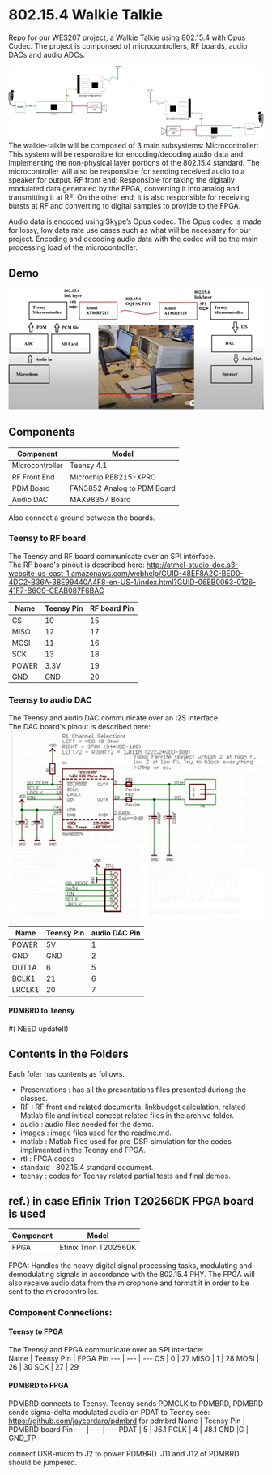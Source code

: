 # 802.15.4 Walkie Talkie
Repo for our WES207 project, a Walkie Talkie using 802.15.4 with Opus Codec. The project is componsed of microcontrollers, RF boards, audio DACs and audio ADCs.  
  
<img src="./images/block_diagram.png">
The walkie-talkie will be composed of 3 main subsystems:  
Microcontroller: This system will be responsible for encoding/decoding audio data and implementing the non-physical layer portions of the 802.15.4 standard. The microcontroller will also be responsible for sending received audio to a speaker for output.   
RF front end: Responsible for taking the digitally modulated data generated by the FPGA, converting it into analog and transmitting it at RF. On the other end, it is also responsible for receiving bursts at RF and converting to digital samples to provide to the FPGA.  

Audio data is encoded using Skype’s Opus codec. The Opus codec is made for lossy, low data rate use cases such as what will be necessary for our project. Encoding and decoding audio data with the codec will be the main processing load of the microcontroller.  

## Demo 
[![Watch the video](./images/WES207-cus3.jpg)](https://youtu.be/dY7u8uQI70k)

## Components
Component | Model 
--- | ---
Microcontroller | Teensy 4.1
RF Front End    | Microchip REB215-XPRO
PDM Board       | FAN3852 Analog to PDM Board
Audio DAC       | MAX98357 Board


Also connect a ground between the boards.  

### Teensy to RF board
The Teensy and RF board communicate over an SPI interface.  
The RF board's pinout is described here: http://atmel-studio-doc.s3-website-us-east-1.amazonaws.com/webhelp/GUID-48EF8A2C-BED0-4DC2-B36A-38E99440A4F8-en-US-1/index.html?GUID-06EB0063-0126-41F7-B6C9-CEAB087F6BAC

Name | Teensy Pin | RF board Pin 
--- | --- | --- 
CS | 10 | 15
MISO | 12 | 17
MOSI | 11 | 16
SCK | 13 | 18
POWER | 3.3V | 19
GND | GND | 20

### Teensy to audio DAC
The Teensy and audio DAC communicate over an I2S interface.  
The DAC board's pinout is described here: <img src="./images/audio_DAC.png">

Name | Teensy Pin | audio DAC Pin 
--- | --- | --- 
POWER | 5V | 1
GND | GND | 2
OUT1A | 6 | 5
BCLK1 | 21 | 6
LRCLK1 | 20 | 7

#### PDMBRD to Teensy
#( NEED update!!)





## Contents in the Folders
Each foler has contents as follows.
- Presentations	: has all the presentations files presented duriong the classes.
- RF			: RF front end related documents, linkbudget calculation, related Matlab file and initioal concept related files in the archive folder.  
- audio			: audio files needed for the demo.
- images		: image files used for the readme.md.
- matlab		: Matlab files used for pre-DSP-simulation for the codes implimented in the Teensy and FPGA. 
- rtl			: FPGA codes
- standard		: 802.15.4 standard document.
- teensy        : codes for Teensy related partial tests and final demos.




## ref.) in case Efinix Trion T20256DK FPGA board is used
Component | Model 
--- | ---
FPGA            | Efinix Trion T20256DK

FPGA: Handles the heavy digital signal processing tasks, modulating and demodulating signals in accordance with the 802.15.4 PHY. The FPGA will also receive audio data from the microphone and format it in order to be sent to the microcontroller. 
### Component Connections:

#### Teensy to FPGA
The Teensy and FPGA communicate over an SPI interface:  
Name | Teensy Pin | FPGA Pin 
--- | --- | --- 
CS | 0 | 27
MISO | 1 | 28
MOSI | 26 | 30
SCK | 27 | 29  

#### PDMBRD to FPGA
PDMBRD connects to Teensy.  Teensy sends PDMCLK to PDMBRD, PDMBRD sends sigma-delta modulated audio on PDAT to Teensy
see: https://github.com/jaycordaro/pdmbrd for pdmbrd
Name | Teensy Pin | PDMBRD board Pin 
--- | --- | --- 
PDAT | 5   | J6.1
PCLK | 4    | J8.1
GND  |G    | GND_TP

connect USB-micro to J2 to power PDMBRD.  J11 and J12 of PDMBRD should be jumpered.

